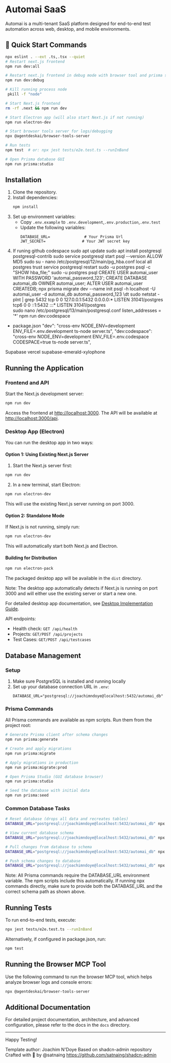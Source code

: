 # Automai SaaS

Automai is a multi-tenant SaaS platform designed for end-to-end test automation across web, desktop, and mobile environments.

## 🚀 Quick Start Commands

```bash
npx eslint . --ext .ts,.tsx --quiet
# Restart next.js frontend
npm run dev:all

# Restart next.js frontend in debug mode with browser tool and prisma studio
npm run dev:debug

# Kill running process node
 pkill -f "node"

# Start Next.js frontend
rm -rf .next && npm run dev

# Start Electron app (will also start Next.js if not running)
npm run electron-dev

# Start browser tools server for logs/debugging
npx @agentdeskai/browser-tools-server

# Run tests
npm test  # or: npx jest tests/e2e.test.ts --runInBand

# Open Prisma database GUI
npm run prisma:studio
```

## Installation

1. Clone the repository.
2. Install dependencies:
   ```bash
   npm install
   ```
3. Set up environment variables:
   - Copy `.env.example` to `.env.development`,`.env.production`,`.env.test`
   - Update the following variables:
     ```env
     DATABASE_URL=               # Your Prisma Url
     JWT_SECRET=                # Your JWT secret key
     ```
4. If runing github codespace
sudo apt update
sudo apt install postgresql postgresql-contrib
sudo service postgresql start 
psql --version
ALLOW MD5
sudo su -
nano /etc/postgresql/12/main/pg_hba.conf
local   all             postgres                                trust
service postgresql restart
sudo -u postgres psql -c "SHOW hba_file;"
sudo -u postgres psql 
CREATE USER automai_user WITH PASSWORD 'automai_password_123';
CREATE DATABASE automai_db OWNER automai_user;
ALTER USER automai_user CREATEDB;
npx prisma migrate dev --name init
psql -h localhost -U automai_user -d automai_db
automai_password_123
\dt
sudo netstat -plnt | grep 5432
tcp        0      0 127.0.0.1:5432          0.0.0.0:*               LISTEN      31041/postgres      
tcp6       0      0 ::1:5432                :::*                    LISTEN      31041/postgres  
sudo nano /etc/postgresql/13/main/postgresql.conf
listen_addresses = '*'
npm run dev:codespace
- package.json
    "dev": "cross-env NODE_ENV=development ENV_FILE=.env.development ts-node server.ts",
    "dev:codespace": "cross-env NODE_ENV=development ENV_FILE=.env.codespace CODESPACE=true ts-node server.ts",

Supabase vercel supabase-emerald-xylophone   
## Running the Application

### Frontend and API

Start the Next.js development server:

```bash
npm run dev
```

Access the frontend at [http://localhost:3000](http://localhost:3000).
The API will be available at [http://localhost:3000/api](http://localhost:3000/api).

### Desktop App (Electron)

You can run the desktop app in two ways:

#### Option 1: Using Existing Next.js Server

1. Start the Next.js server first:

```bash
npm run dev
```

2. In a new terminal, start Electron:

```bash
npm run electron-dev
```

This will use the existing Next.js server running on port 3000.

#### Option 2: Standalone Mode

If Next.js is not running, simply run:

```bash
npm run electron-dev
```

This will automatically start both Next.js and Electron.

#### Building for Distribution

```bash
npm run electron-pack
```

The packaged desktop app will be available in the `dist` directory.

Note: The desktop app automatically detects if Next.js is running on port 3000 and will either use the existing server or start a new one.

For detailed desktop app documentation, see [Desktop Implementation Guide](docs/instructions/desktop.md).

API endpoints:

- Health check: `GET /api/health`
- Projects: `GET/POST /api/projects`
- Test Cases: `GET/POST /api/testcases`

## Database Management

### Setup

1. Make sure PostgreSQL is installed and running locally
2. Set up your database connection URL in `.env`:
   ```env
   DATABASE_URL="postgresql://joachimndoye@localhost:5432/automai_db"
   ```

### Prisma Commands

All Prisma commands are available as npm scripts. Run them from the project root:

```bash
# Generate Prisma client after schema changes
npm run prisma:generate

# Create and apply migrations
npm run prisma:migrate

# Apply migrations in production
npm run prisma:migrate:prod

# Open Prisma Studio (GUI database browser)
npm run prisma:studio

# Seed the database with initial data
npm run prisma:seed
```

### Common Database Tasks

```bash
# Reset database (drops all data and recreates tables)
DATABASE_URL="postgresql://joachimndoye@localhost:5432/automai_db" npx prisma migrate reset --schema=prisma/schema.prisma

# View current database schema
DATABASE_URL="postgresql://joachimndoye@localhost:5432/automai_db" npx prisma format --schema=prisma/schema.prisma

# Pull changes from database to schema
DATABASE_URL="postgresql://joachimndoye@localhost:5432/automai_db" npx prisma db pull --schema=prisma/schema.prisma

# Push schema changes to database
DATABASE_URL="postgresql://joachimndoye@localhost:5432/automai_db" npx prisma db push --schema=prisma/schema.prisma
```

Note: All Prisma commands require the DATABASE_URL environment variable. The npm scripts include this automatically. If running npx commands directly, make sure to provide both the DATABASE_URL and the correct schema path as shown above.

## Running Tests

To run end-to-end tests, execute:

```bash
npx jest tests/e2e.test.ts --runInBand
```

Alternatively, if configured in package.json, run:

```bash
npm test
```

## Running the Browser MCP Tool

Use the following command to run the browser MCP tool, which helps analyze browser logs and console errors:

```bash
npx @agentdeskai/browser-tools-server
```

## Additional Documentation

For detailed project documentation, architecture, and advanced configuration, please refer to the docs in the `docs` directory.

---

Happy Testing!

Template author: Joachim N'Doye
Based on shadcn-admin repository
Crafted with 🤍 by @satnaing
https://github.com/satnaing/shadcn-admin
